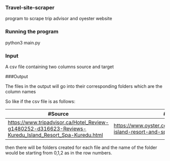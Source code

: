 ### Travel-site-scraper
program to scrape trip advisor and oyester website

### Running the program
python3 main.py


### Input

A csv file containing two columns source and target

###Output

The files in the output will go into their corresponding folders which are the column names

So like if the csv file is as follows:

|#Source 	|#Target|
|-----|-----|
|https://www.tripadvisor.ca/Hotel_Review-g1480252-d316623-Reviews-Kuredu_Island_Resort_Spa-Kuredu.html |https://www.oyster.com/maldives/hotels/kuredu-island-resort-and-spa/ |


then there will be folders created for each file and the name of the folder would be starting from 0,1,2 as in the row numbers.






 
 
  

